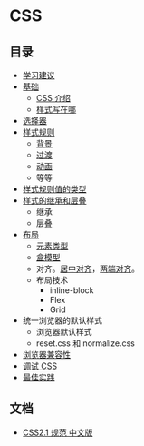 # CSS
## 目录
* [学习建议](tip.md)
* [基础](basic)
  * [CSS 介绍](basic/intro.md)
  * [样式写在哪](basic/place.md)
* [选择器](selector)
* [样式规则](rules)
  * [背景](rules/background)
  * [过渡](rules/transition)
  * [动画](rules/animate)
  * 等等
* [样式规则值的类型](value-type)
* [样式的继承和层叠](inheritance-and-cascade)
  * 继承
  * 层叠
* [布局](layout)
  * [元素类型](layout/elem-type.md)
  * [盒模型](layout/box-model)
  * 对齐。[居中对齐](layout/center)，[两端对齐](layout/justify)。
  * 布局技术
    * inline-block
    * Flex
    * Grid
* 统一浏览器的默认样式
  * 浏览器默认样式
  * reset.css 和 normalize.css
* [浏览器兼容性](compatibility)
* [调试 CSS](debug)
* [最佳实践](best-practice)

## 文档
* [CSS2.1 规范 中文版](http://www.ayqy.net/doc/css2-1/cover.html)

